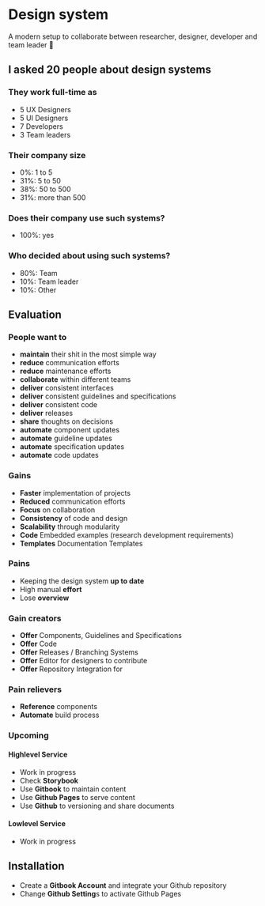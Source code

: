 # Design system

A modern setup to collaborate between researcher, designer, developer and team leader  🎉

## I asked 20 people about design systems

### They work full-time as

* 5 UX Designers
* 5 UI Designers
* 7 Developers
* 3 Team leaders

### Their company size

*  0%: 1 to 5
* 31%: 5 to 50
* 38%: 50 to 500
* 31%: more than 500

### Does their company use such systems?

* 100%: yes

### Who decided about using such systems?

* 80%: Team
* 10%: Team leader
* 10%: Other

## Evaluation 

### People want to

* **maintain** their shit in the most simple way
* **reduce** communication efforts
* **reduce** maintenance efforts
* **collaborate** within different teams
* **deliver** consistent interfaces
* **deliver** consistent guidelines and specifications
* **deliver** consistent code
* **deliver** releases
* **share** thoughts on decisions
* **automate** component updates
* **automate** guideline updates
* **automate** specification updates
* **automate** code updates

### Gains

* **Faster** implementation of projects 
* **Reduced** communication efforts
* **Focus** on collaboration
* **Consistency** of code and design
* **Scalability** through modularity
* **Code** Embedded examples (research development requirements)
* **Templates** Documentation Templates

### Pains

* Keeping the design system **up to date**
* High manual **effort**
* Lose **overview**

### Gain creators
* **Offer** Components, Guidelines and Specifications
* **Offer** Code
* **Offer** Releases / Branching Systems
* **Offer** Editor for designers to contribute
* **Offer** Repository Integration for 

### Pain relievers
* **Reference** components
* **Automate** build process

### Upcoming

#### Highlevel Service

* Work in progress
* Check **Storybook**
* Use **Gitbook** to maintain content
* Use **Github Pages** to serve content
* Use **Github** to versioning and share documents

#### Lowlevel Service

* Work in progress

## Installation

* Create a **Gitbook Account** and integrate your Github repository
* Change **Github Setting**s to activate Github Pages
